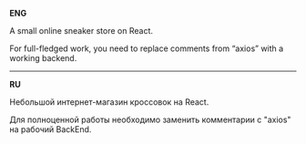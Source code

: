 **ENG**

A small online sneaker store on React.

For full-fledged work, you need to replace comments from “axios” with a working backend.

---

**RU**

Небольшой интернет-магазин кроссовок на React.

Для полноценной работы необходимо заменить комментарии с "axios" на рабочий BackEnd. 
